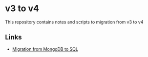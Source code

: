 # v3 to v4

This repository contains notes and scripts to migration from v3 to v4

## Links

- [Migration from MongoDB to SQL](./v3-mongo-to-sql/README.md)